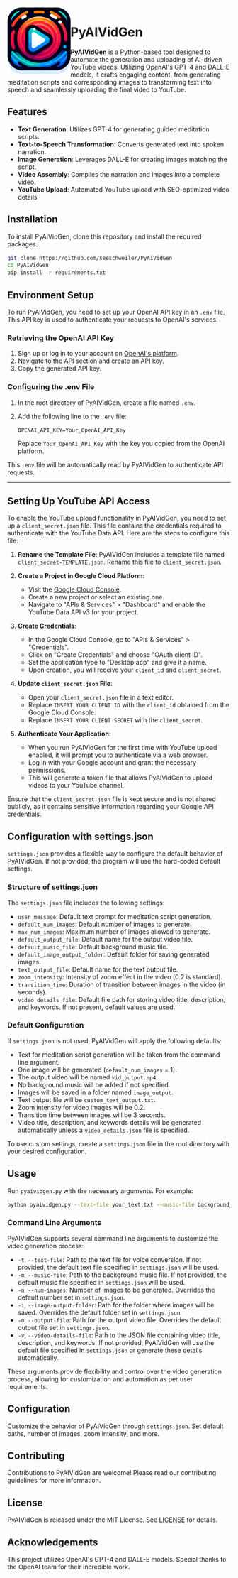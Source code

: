 <img src="logo.png" align="left" height="150">

# PyAIVidGen


**PyAIVidGen** is a Python-based tool designed to automate the generation and uploading of AI-driven YouTube videos. Utilizing OpenAI's GPT-4 and DALL-E models, it crafts engaging content, from generating meditation scripts and corresponding images to transforming text into speech and seamlessly uploading the final video to YouTube.

## Features

- **Text Generation**: Utilizes GPT-4 for generating guided meditation scripts.
- **Text-to-Speech Transformation**: Converts generated text into spoken narration.
- **Image Generation**: Leverages DALL-E for creating images matching the script.
- **Video Assembly**: Compiles the narration and images into a complete video.
- **YouTube Upload**: Automated YouTube upload with SEO-optimized video details

## Installation

To install PyAIVidGen, clone this repository and install the required packages.

```bash
git clone https://github.com/seeschweiler/PyAiVidGen
cd PyAIVidGen
pip install -r requirements.txt
```

## Environment Setup

To run PyAIVidGen, you need to set up your OpenAI API key in an `.env` file. This API key is used to authenticate your requests to OpenAI's services.

### Retrieving the OpenAI API Key

1. Sign up or log in to your account on [OpenAI's platform](https://platform.openai.com/signup).
2. Navigate to the API section and create an API key.
3. Copy the generated API key.

### Configuring the .env File

1. In the root directory of PyAIVidGen, create a file named `.env`.
2. Add the following line to the `.env` file:

   ```
   OPENAI_API_KEY=Your_OpenAI_API_Key
   ```

   Replace `Your_OpenAI_API_Key` with the key you copied from the OpenAI platform.

This `.env` file will be automatically read by PyAIVidGen to authenticate API requests.

---

## Setting Up YouTube API Access

To enable the YouTube upload functionality in PyAIVidGen, you need to set up a `client_secret.json` file. This file contains the credentials required to authenticate with the YouTube Data API. Here are the steps to configure this file:

1. **Rename the Template File**:
   PyAIVidGen includes a template file named `client_secret-TEMPLATE.json`. Rename this file to `client_secret.json`.

2. **Create a Project in Google Cloud Platform**:
   - Visit the [Google Cloud Console](https://console.cloud.google.com/).
   - Create a new project or select an existing one.
   - Navigate to "APIs & Services" > "Dashboard" and enable the YouTube Data API v3 for your project.

3. **Create Credentials**:
   - In the Google Cloud Console, go to "APIs & Services" > "Credentials".
   - Click on "Create Credentials" and choose "OAuth client ID".
   - Set the application type to "Desktop app" and give it a name.
   - Upon creation, you will receive your `client_id` and `client_secret`.

4. **Update `client_secret.json` File**:
   - Open your `client_secret.json` file in a text editor.
   - Replace `INSERT YOUR CLIENT ID` with the `client_id` obtained from the Google Cloud Console.
   - Replace `INSERT YOUR CLIENT SECRET` with the `client_secret`.

5. **Authenticate Your Application**:
   - When you run PyAIVidGen for the first time with YouTube upload enabled, it will prompt you to authenticate via a web browser.
   - Log in with your Google account and grant the necessary permissions.
   - This will generate a token file that allows PyAIVidGen to upload videos to your YouTube channel.

Ensure that the `client_secret.json` file is kept secure and is not shared publicly, as it contains sensitive information regarding your Google API credentials.

## Configuration with settings.json

`settings.json` provides a flexible way to configure the default behavior of PyAIVidGen. If not provided, the program will use the hard-coded default settings.

### Structure of settings.json

The `settings.json` file includes the following settings:

- `user_message`: Default text prompt for meditation script generation.
- `default_num_images`: Default number of images to generate.
- `max_num_images`: Maximum number of images allowed to generate.
- `default_output_file`: Default name for the output video file.
- `default_music_file`: Default background music file.
- `default_image_output_folder`: Default folder for saving generated images.
- `text_output_file`: Default name for the text output file.
- `zoom_intensity`: Intensity of zoom effect in the video (0.2 is standard).
- `transition_time`: Duration of transition between images in the video (in seconds).
- `video_details_file`: Default file path for storing video title, description, and keywords. If not present, default values are used.


### Default Configuration

If `settings.json` is not used, PyAIVidGen will apply the following defaults:

- Text for meditation script generation will be taken from the command line argument.
- One image will be generated (`default_num_images` = 1).
- The output video will be named `vid_output.mp4`.
- No background music will be added if not specified.
- Images will be saved in a folder named `image_output`.
- Text output file will be `custom_text_output.txt`.
- Zoom intensity for video images will be 0.2.
- Transition time between images will be 3 seconds.
- Video title, description, and keywords details will be generated automatically unless a `video_details.json` file is specified.

To use custom settings, create a `settings.json` file in the root directory with your desired configuration.


## Usage

Run `pyaividgen.py` with the necessary arguments. For example:

```bash
python pyaividgen.py --text-file your_text.txt --music-file background_music.mp3
```

### Command Line Arguments

PyAIVidGen supports several command line arguments to customize the video generation process:

- `-t`, `--text-file`: Path to the text file for voice conversion. If not provided, the default text file specified in `settings.json` will be used.
- `-m`, `--music-file`: Path to the background music file. If not provided, the default music file specified in `settings.json` will be used.
- `-n`, `--num-images`: Number of images to be generated. Overrides the default number set in `settings.json`.
- `-i`, `--image-output-folder`: Path for the folder where images will be saved. Overrides the default folder set in `settings.json`.
- `-o`, `--output-file`: Path for the output video file. Overrides the default output file set in `settings.json`.
- `-v`, `--video-details-file`: Path to the JSON file containing video title, description, and keywords. If not provided, PyAIVidGen will use the default file specified in `settings.json` or generate these details automatically.

These arguments provide flexibility and control over the video generation process, allowing for customization and automation as per user requirements.


## Configuration

Customize the behavior of PyAIVidGen through `settings.json`. Set default paths, number of images, zoom intensity, and more.

## Contributing

Contributions to PyAIVidGen are welcome! Please read our contributing guidelines for more information.

## License

PyAIVidGen is released under the MIT License. See [LICENSE](LICENSE) for details.

## Acknowledgements

This project utilizes OpenAI's GPT-4 and DALL-E models. Special thanks to the OpenAI team for their incredible work.



